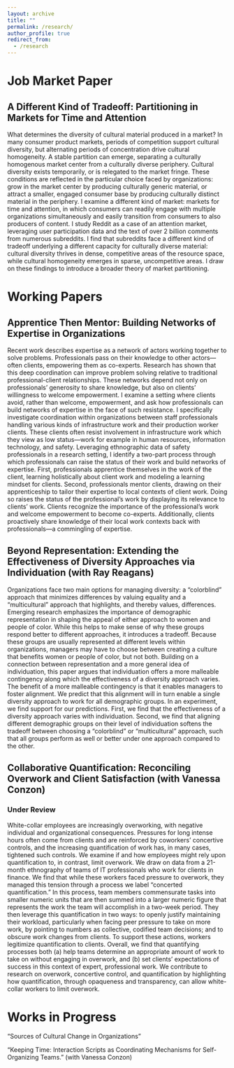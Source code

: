 ```yaml
---
layout: archive
title: ""
permalink: /research/
author_profile: true
redirect_from:
  - /research
---
```


# Job Market Paper

## A Different Kind of Tradeoff: Partitioning in Markets for Time and Attention

What determines the diversity of cultural material produced in a market? In many consumer product markets, periods of competition support cultural diversity, but alternating periods of concentration drive cultural homogeneity. A stable partition can emerge, separating a culturally homogenous market center from a culturally diverse periphery. Cultural diversity exists temporarily, or is relegated to the market fringe. These conditions are reflected in the particular choice faced by organizations: grow in the market center by producing culturally generic material, or attract a smaller, engaged consumer base by producing culturally distinct material in the periphery. I examine a different kind of market: markets for time and attention, in which consumers can readily engage with multiple organizations simultaneously and easily transition from consumers to also producers of content. I study Reddit as a case of an attention market, leveraging user participation data and the text of over 2 billion comments from numerous subreddits. I find that subreddits face a different kind of tradeoff underlying a different capacity for culturally diverse material: cultural diversity thrives in dense, competitive areas of the resource space, while cultural homogeneity emerges in sparse, uncompetitive areas. I draw on these findings to introduce a broader theory of market partitioning.

# Working Papers

## Apprentice Then Mentor: Building Networks of Expertise in Organizations

Recent work describes expertise as a network of actors working together to solve problems. Professionals pass on their knowledge to other actors—often clients, empowering them as co-experts. Research has shown that this deep coordination can improve problem solving relative to traditional professional-client relationships. These networks depend not only on professionals’ generosity to share knowledge, but also on clients’ willingness to welcome empowerment. I examine a setting where clients avoid, rather than welcome, empowerment, and ask how professionals can build networks of expertise in the face of such resistance. I specifically investigate coordination within organizations between staff professionals handling various kinds of infrastructure work and their production worker clients. These clients often resist involvement in infrastructure work which they view as low status—work for example in human resources, information technology, and safety. Leveraging ethnographic data of safety professionals in a research setting, I identify a two-part process through which professionals can raise the status of their work and build networks of expertise. First, professionals apprentice themselves in the work of the client, learning holistically about client work and modeling a learning mindset for clients. Second, professionals mentor clients, drawing on their apprenticeship to tailor their expertise to local contexts of client work. Doing so raises the status of the professional’s work by displaying its relevance to clients’ work. Clients recognize the importance of the professional’s work and welcome empowerment to become co-experts. Additionally, clients proactively share knowledge of their local work contexts back with professionals—a commingling of expertise.

## Beyond Representation: Extending the Effectiveness of Diversity Approaches via Individuation (with Ray Reagans)

Organizations face two main options for managing diversity: a “colorblind” approach that minimizes differences by valuing equality and a “multicultural” approach that highlights, and thereby values, differences. Emerging research emphasizes the importance of demographic representation in shaping the appeal of either approach to women and people of color. While this helps to make sense of why these groups respond better to different approaches, it introduces a tradeoff. Because these groups are usually represented at different levels within organizations, managers may have to choose between creating a culture that benefits women or people of color, but not both. Building on a connection between representation and a more general idea of individuation, this paper argues that individuation offers a more malleable contingency along which the effectiveness of a diversity approach varies. The benefit of a more malleable contingency is that it enables managers to foster alignment. We predict that this alignment will in turn enable a single diversity approach to work for all demographic groups. In an experiment, we find support for our predictions. First, we find that the effectiveness of a diversity approach varies with individuation. Second, we find that aligning different demographic groups on their level of individuation softens the tradeoff between choosing a “colorblind” or “multicultural” approach, such that all groups perform as well or better under one approach compared to the other.

## Collaborative Quantification: Reconciling Overwork and Client Satisfaction (with Vanessa Conzon)

### Under Review

White-collar employees are increasingly overworking, with negative individual and organizational consequences. Pressures for long intense hours often come from clients and are reinforced by coworkers’ concertive controls, and the increasing quantification of work has, in many cases, tightened such controls. We examine if and how employees might rely upon quantification to, in contrast, limit overwork. We draw on data from a 21-month ethnography of teams of IT professionals who work for clients in finance. We find that while these workers faced pressure to overwork, they managed this tension through a process we label “concerted quantification.” In this process, team members commensurate tasks into smaller numeric units that are then summed into a larger numeric figure that represents the work the team will accomplish in a two-week period. They then leverage this quantification in two ways: to openly justify maintaining their workload, particularly when facing peer pressure to take on more work, by pointing to numbers as collective, codified team decisions; and to obscure work changes from clients. To support these actions, workers legitimize quantification to clients. Overall, we find that quantifying processes both (a) help teams determine an appropriate amount of work to take on without engaging in overwork, and (b) set clients’ expectations of success in this context of expert, professional work. We contribute to research on overwork, concertive control, and quantification by highlighting how quantification, through opaqueness and transparency, can allow white-collar workers to limit overwork.

# Works in Progress

“Sources of Cultural Change in Organizations”

“Keeping Time: Interaction Scripts as Coordinating Mechanisms for Self-Organizing Teams.” (with
Vanessa Conzon)








